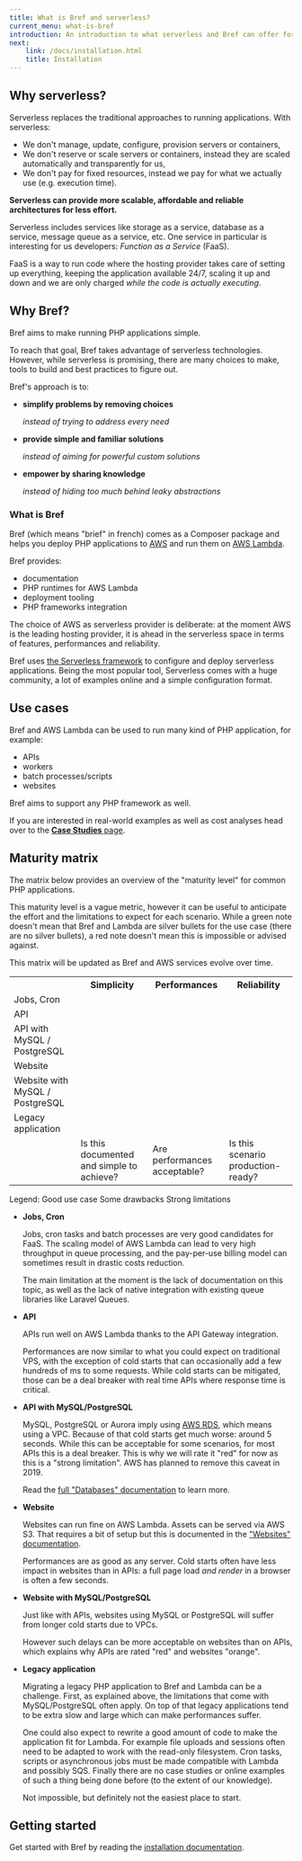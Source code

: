 ```yaml
---
title: What is Bref and serverless?
current_menu: what-is-bref
introduction: An introduction to what serverless and Bref can offer for PHP applications.
next:
    link: /docs/installation.html
    title: Installation
---
```


## Why serverless?

Serverless replaces the traditional approaches to running applications. With serverless:

- We don't manage, update, configure, provision servers or containers,
- We don't reserve or scale servers or containers, instead they are scaled automatically and transparently for us,
- We don't pay for fixed resources, instead we pay for what we actually use (e.g. execution time).

**Serverless can provide more scalable, affordable and reliable architectures for less effort.**

Serverless includes services like storage as a service, database as a service, message queue as a service, etc. One service in particular is interesting for us developers: *Function as a Service* (FaaS).

FaaS is a way to run code where the hosting provider takes care of setting up everything, keeping the application available 24/7, scaling it up and down and we are only charged *while the code is actually executing*.

## Why Bref?

<p class="text-xl">
Bref aims to make running PHP applications simple.
</p>

To reach that goal, Bref takes advantage of serverless technologies. However, while serverless is promising, there are many choices to make, tools to build and best practices to figure out.

Bref's approach is to:

- **simplify problems by removing choices**

    *instead of trying to address every need*
- **provide simple and familiar solutions**

    *instead of aiming for powerful custom solutions*
- **empower by sharing knowledge**

    *instead of hiding too much behind leaky abstractions*

### What is Bref

Bref (which means "brief" in french) comes as a Composer package and helps you deploy PHP applications to [AWS](https://aws.amazon.com) and run them on [AWS Lambda](https://aws.amazon.com/lambda/).

Bref provides:

- documentation
- PHP runtimes for AWS Lambda
- deployment tooling
- PHP frameworks integration

The choice of AWS as serverless provider is deliberate: at the moment AWS is the leading hosting provider, it is ahead in the serverless space in terms of features, performances and reliability.

Bref uses [the Serverless framework](https://serverless.com/) to configure and deploy serverless applications. Being the most popular tool, Serverless comes with a huge community, a lot of examples online and a simple configuration format.

## Use cases

Bref and AWS Lambda can be used to run many kind of PHP application, for example:

- APIs
- workers
- batch processes/scripts
- websites

Bref aims to support any PHP framework as well.

If you are interested in real-world examples as well as cost analyses head over to the [**Case Studies** page](case-studies.md).

## Maturity matrix

The matrix below provides an overview of the "maturity level" for common PHP applications.

This maturity level is a vague metric, however it can be useful to anticipate the effort and the limitations to expect for each scenario. While a green note doesn't mean that Bref and Lambda are silver bullets for the use case (there are no silver bullets), a red note doesn't mean this is impossible or advised against.

This matrix will be updated as Bref and AWS services evolve over time.

<table class="w-full text-xs sm:text-sm text-grey-darker mt-8 mb-5 table-fixed">
    <tr class="bg-grey-lightest">
        <th class="p-4"></th>
        <th class="font-normal p-4 border-b border-grey-light">Simplicity</th>
        <th class="font-normal p-4 border-b border-grey-light">Performances</th>
        <th class="font-normal p-4 border-b border-grey-light">Reliability</th>
    </tr>
    <tr class="border-b border-grey-lighter">
        <td class="p-4 bg-grey-lightest font-bold border-r border-grey-light">
            Jobs, Cron
        </td>
        <td class="p-4 text-center">
            <span class="maturity-icon shadow bg-orange-light"></span>
        </td>
        <td class="p-4 text-center">
            <span class="maturity-icon shadow bg-green-light"></span>
        </td>
        <td class="p-4 text-center">
            <span class="maturity-icon shadow bg-green-light"></span>
        </td>
    </tr>
    <tr class="border-b border-grey-lighter">
        <td class="p-4 bg-grey-lightest font-bold border-r border-grey-light">API</td>
        <td class="p-4 text-center">
            <span class="maturity-icon shadow bg-green-light"></span>
        </td>
        <td class="p-4 text-center">
            <span class="maturity-icon shadow bg-green-light"></span>
        </td>
        <td class="p-4 text-center">
            <span class="maturity-icon shadow bg-green-light"></span>
        </td>
    </tr>
    <tr class="border-b border-grey-lighter">
        <td class="p-4 bg-grey-lightest font-bold border-r border-grey-light">API with MySQL / PostgreSQL</td>
        <td class="p-4 text-center">
            <span class="maturity-icon shadow bg-green-light"></span>
        </td>
        <td class="p-4 text-center">
            <span class="maturity-icon shadow bg-red-light"></span>
        </td>
        <td class="p-4 text-center">
            <span class="maturity-icon shadow bg-orange-light"></span>
        </td>
    </tr>
    <tr class="border-b border-grey-lighter">
        <td class="p-4 bg-grey-lightest font-bold border-r border-grey-light">Website</td>
        <td class="p-4 text-center">
            <span class="maturity-icon shadow bg-green-light"></span>
        </td>
        <td class="p-4 text-center">
            <span class="maturity-icon shadow bg-green-light"></span>
        </td>
        <td class="p-4 text-center">
            <span class="maturity-icon shadow bg-green-light"></span>
        </td>
    </tr>
    <tr class="border-b border-grey-lighter">
        <td class="p-4 bg-grey-lightest font-bold border-r border-grey-light">Website with MySQL / PostgreSQL</td>
        <td class="p-4 text-center">
            <span class="maturity-icon shadow bg-green-light"></span>
        </td>
        <td class="p-4 text-center">
            <span class="maturity-icon shadow bg-orange-light"></span>
        </td>
        <td class="p-4 text-center">
            <span class="maturity-icon shadow bg-orange-light"></span>
        </td>
    </tr>
    <tr class="border-b border-grey-lighter">
        <td class="p-4 bg-grey-lightest font-bold border-r border-grey-light">Legacy application</td>
        <td class="p-4 text-center">
            <span class="maturity-icon shadow bg-red-light"></span>
        </td>
        <td class="p-4 text-center">
            <span class="maturity-icon shadow bg-orange-light"></span>
        </td>
        <td class="p-4 text-center">
            <span class="maturity-icon shadow bg-red-light"></span>
        </td>
    </tr>
    <tr class="text-xs text-center leading-normal text-grey-dark">
        <td></td>
        <td class="p-3">
            Is this documented and simple to achieve?
        </td>
        <td class="p-3">
            Are performances acceptable?
        </td>
        <td class="p-3">
            Is this scenario production-ready?
        </td>
    </tr>
</table>

<div class="text-left text-xs text-grey-darker mb-8">
    Legend:
    <span class="inline-block my-1  mx-1 sm:mx-2 bg-green-lightest text-green-dark rounded-full px-4 py-1">Good use case</span>
    <span class="inline-block my-1  mx-1 sm:mx-2 bg-orange-lightest text-orange-dark rounded-full px-4 py-1">Some drawbacks</span>
    <span class="inline-block my-1  ml-1 sm:ml-2 bg-red-lightest text-red-dark rounded-full px-4 py-1">Strong limitations</span>
</div>

- **Jobs, Cron**

    Jobs, cron tasks and batch processes are very good candidates for FaaS. The scaling model of AWS Lambda can lead to very high throughput in queue processing, and the pay-per-use billing model can sometimes result in drastic costs reduction.
    
    The main limitation at the moment is the lack of documentation on this topic, as well as the lack of native integration with existing queue libraries like Laravel Queues.

- **API**

    APIs run well on AWS Lambda thanks to the API Gateway integration.
    
    Performances are now similar to what you could expect on traditional VPS, with the exception of cold starts that can occasionally add a few hundreds of ms to some requests. While cold starts can be mitigated, those can be a deal breaker with real time APIs where response time is critical.

- **API with MySQL/PostgreSQL**

    MySQL, PostgreSQL or Aurora imply using [AWS RDS](https://aws.amazon.com/rds/), which means using a VPC. Because of that cold starts get much worse: around 5 seconds. While this can be acceptable for some scenarios, for most APIs this is a deal breaker. This is why we will rate it "red" for now as this is a "strong limitation". AWS has planned to remove this caveat in 2019.
    
    Read the [full "Databases" documentation](/docs/environment/database.md) to learn more.

- **Website**

    Websites can run fine on AWS Lambda. Assets can be served via AWS S3. That requires a bit of setup but this is documented in the ["Websites" documentation](/docs/websites.md).
    
    Performances are as good as any server. Cold starts often have less impact in websites than in APIs: a full page load *and render* in a browser is often a few seconds.

- **Website with MySQL/PostgreSQL**

    Just like with APIs, websites using MySQL or PostgreSQL will suffer from longer cold starts due to VPCs.
    
    However such delays can be more acceptable on websites than on APIs, which explains why APIs are rated "red" and websites "orange".

- **Legacy application**

    Migrating a legacy PHP application to Bref and Lambda can be a challenge. First, as explained above, the limitations that come with MySQL/PostgreSQL often apply. On top of that legacy applications tend to be extra slow and large which can make performances suffer.
    
    One could also expect to rewrite a good amount of code to make the application fit for Lambda. For example file uploads and sessions often need to be adapted to work with the read-only filesystem. Cron tasks, scripts or asynchronous jobs must be made compatible with Lambda and possibly SQS. Finally there are no case studies or online examples of such a thing being done before (to the extent of our knowledge).
    
    Not impossible, but definitely not the easiest place to start.

## Getting started

Get started with Bref by reading the [installation documentation](installation.md).
